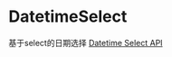 # DatetimeSelect
基于select的日期选择
[Datetime Select API](http://thomas-lau.com.s3-website-us-east-1.amazonaws.com)